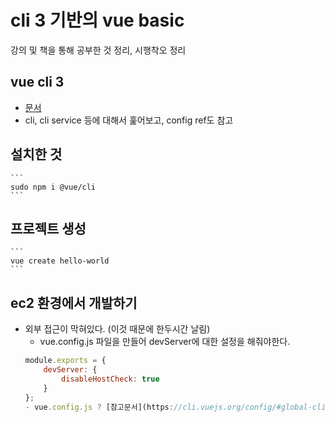 # cli 3 기반의 vue basic
강의 및 책을 통해 공부한 것 정리, 시행착오 정리

## vue cli 3
- [문서](https://cli.vuejs.org/guide/)
- cli, cli service 등에 대해서 훑어보고, config ref도 참고

## 설치한 것
	```
	sudo npm i @vue/cli
	```

## 프로젝트 생성 
	```
	vue create hello-world
	```

## ec2 환경에서 개발하기
- 외부 접근이 막혀있다. (이것 때문에 한두시간 날림)
	- vue.config.js 파일을 만들어 devServer에 대한 설정을 해줘야한다.
	```js
	module.exports = {
		devServer: {
			disableHostCheck: true
		}
	};
	- vue.config.js ? [참고문서](https://cli.vuejs.org/config/#global-cli-config)
	```
